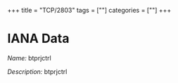 +++
title = "TCP/2803"
tags = [""]
categories = [""]
+++

# IANA Data

_Name:_ btprjctrl

_Description:_ btprjctrl

